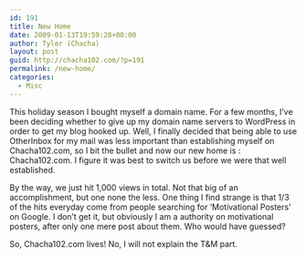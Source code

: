 ```yaml
---
id: 191
title: New Home
date: 2009-01-13T19:59:28+00:00
author: Tyler (Chacha)
layout: post
guid: http://chacha102.com/?p=191
permalink: /new-home/
categories:
  - Misc
---
```

This holiday season I bought myself a domain name. For a few months, I&#8217;ve been deciding whether to give up my domain name servers to WordPress in order to get my blog hooked up. Well, I finally decided that being able to use OtherInbox for my mail was less important than establishing myself on Chacha102.com, so I bit the bullet and now our new home is : Chacha102.com. I figure it was best to switch us before we were that well established. 

By the way, we just hit 1,000 views in total. Not that big of an accomplishment, but one none the less. One thing I find strange is that 1/3 of the hits everyday come from people searching for &#8216;Motivational Posters&#8217; on Google. I don&#8217;t get it, but obviously I am a authority on motivational posters, after only one mere post about them. Who would have guessed?

So, Chacha102.com lives! No, I will not explain the T&M part.